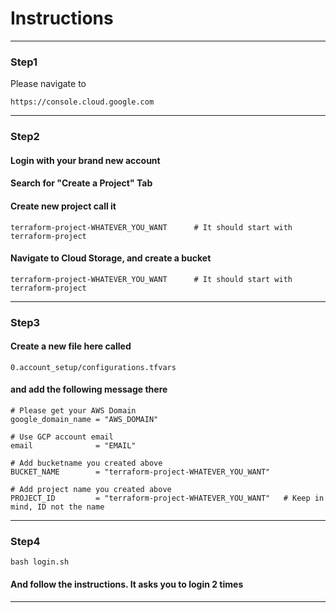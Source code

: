 # Instructions

----
### Step1
Please navigate to 
```
https://console.cloud.google.com
```
----
### Step2
#### Login with your brand new account
#### Search for "Create a Project" Tab
#### Create new project call it 
```
terraform-project-WHATEVER_YOU_WANT      # It should start with terraform-project
```

#### Navigate to Cloud Storage, and create a bucket 
```
terraform-project-WHATEVER_YOU_WANT      # It should start with terraform-project
```
----
### Step3
#### Create a new file here called 
```
0.account_setup/configurations.tfvars
```
#### and add the following message there 
```
# Please get your AWS Domain
google_domain_name = "AWS_DOMAIN"

# Use GCP account email
email              = "EMAIL"

# Add bucketname you created above
BUCKET_NAME        = "terraform-project-WHATEVER_YOU_WANT"

# Add project name you created above
PROJECT_ID         = "terraform-project-WHATEVER_YOU_WANT"   # Keep in mind, ID not the name
```
----
### Step4

```
bash login.sh 
```
#### And follow the instructions. It asks you to login 2 times
----